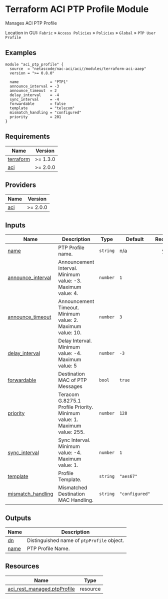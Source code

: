 <!-- BEGIN_TF_DOCS -->
# Terraform ACI PTP Profile Module

Manages ACI PTP Profile

Location in GUI:
`Fabric` » `Access Policies` » `Policies` » `Global` » `PTP User Profile`

## Examples

```hcl
module "aci_ptp_profile" {
  source  = "netascode/nac-aci/aci//modules/terraform-aci-aaep"
  version = ">= 0.8.0"

  name              = "PTP1"
  announce_interval = -3
  announce_timeout  = 2
  delay_interval    = -4
  sync_interval     = -4
  forwardable       = false
  template          = "telecom"
  mismatch_handling = "configured"
  priority          = 201
}
```

## Requirements

| Name | Version |
|------|---------|
| <a name="requirement_terraform"></a> [terraform](#requirement\_terraform) | >= 1.3.0 |
| <a name="requirement_aci"></a> [aci](#requirement\_aci) | >= 2.0.0 |

## Providers

| Name | Version |
|------|---------|
| <a name="provider_aci"></a> [aci](#provider\_aci) | >= 2.0.0 |

## Inputs

| Name | Description | Type | Default | Required |
|------|-------------|------|---------|:--------:|
| <a name="input_name"></a> [name](#input\_name) | PTP Profile name. | `string` | n/a | yes |
| <a name="input_announce_interval"></a> [announce\_interval](#input\_announce\_interval) | Announcement Interval. Minimum value: -3. Maximum value: 4. | `number` | `1` | no |
| <a name="input_announce_timeout"></a> [announce\_timeout](#input\_announce\_timeout) | Announcement Timeout. Minimum value: 2. Maximum value: 10. | `number` | `3` | no |
| <a name="input_delay_interval"></a> [delay\_interval](#input\_delay\_interval) | Delay Interval. Minimum value: -4. Maximum value: 5 | `number` | `-3` | no |
| <a name="input_forwardable"></a> [forwardable](#input\_forwardable) | Destination MAC of PTP Messages | `bool` | `true` | no |
| <a name="input_priority"></a> [priority](#input\_priority) | Teracom G.8275.1 Profile Priority. Minimum value: 1. Maximum value: 255. | `number` | `128` | no |
| <a name="input_sync_interval"></a> [sync\_interval](#input\_sync\_interval) | Sync Interval. Minimum value: -4. Maximum value: 1. | `number` | `1` | no |
| <a name="input_template"></a> [template](#input\_template) | Profile Template. | `string` | `"aes67"` | no |
| <a name="input_mismatch_handling"></a> [mismatch\_handling](#input\_mismatch\_handling) | Mismatched Destination MAC Handling. | `string` | `"configured"` | no |

## Outputs

| Name | Description |
|------|-------------|
| <a name="output_dn"></a> [dn](#output\_dn) | Distinguished name of `ptpProfile` object. |
| <a name="output_name"></a> [name](#output\_name) | PTP Profile Name. |

## Resources

| Name | Type |
|------|------|
| [aci_rest_managed.ptpProfile](https://registry.terraform.io/providers/CiscoDevNet/aci/latest/docs/resources/rest_managed) | resource |
<!-- END_TF_DOCS -->